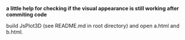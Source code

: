 **a little help for checking if the visual appearance is still working after commiting code**

build JsPlot3D (see README.md in root directory) and open a.html and b.html.